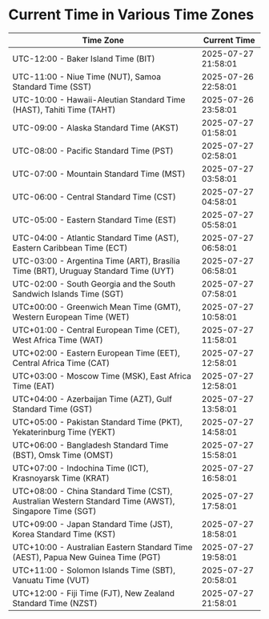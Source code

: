 # Current Time in Various Time Zones

| Time Zone | Current Time |
|-----------|--------------|
| UTC-12:00 - Baker Island Time (BIT) | 2025-07-27 21:58:01 |
| UTC-11:00 - Niue Time (NUT), Samoa Standard Time (SST) | 2025-07-26 22:58:01 |
| UTC-10:00 - Hawaii-Aleutian Standard Time (HAST), Tahiti Time (TAHT) | 2025-07-26 23:58:01 |
| UTC-09:00 - Alaska Standard Time (AKST) | 2025-07-27 01:58:01 |
| UTC-08:00 - Pacific Standard Time (PST) | 2025-07-27 02:58:01 |
| UTC-07:00 - Mountain Standard Time (MST) | 2025-07-27 03:58:01 |
| UTC-06:00 - Central Standard Time (CST) | 2025-07-27 04:58:01 |
| UTC-05:00 - Eastern Standard Time (EST) | 2025-07-27 05:58:01 |
| UTC-04:00 - Atlantic Standard Time (AST), Eastern Caribbean Time (ECT) | 2025-07-27 06:58:01 |
| UTC-03:00 - Argentina Time (ART), Brasília Time (BRT), Uruguay Standard Time (UYT) | 2025-07-27 06:58:01 |
| UTC-02:00 - South Georgia and the South Sandwich Islands Time (SGT) | 2025-07-27 07:58:01 |
| UTC±00:00 - Greenwich Mean Time (GMT), Western European Time (WET) | 2025-07-27 10:58:01 |
| UTC+01:00 - Central European Time (CET), West Africa Time (WAT) | 2025-07-27 11:58:01 |
| UTC+02:00 - Eastern European Time (EET), Central Africa Time (CAT) | 2025-07-27 12:58:01 |
| UTC+03:00 - Moscow Time (MSK), East Africa Time (EAT) | 2025-07-27 12:58:01 |
| UTC+04:00 - Azerbaijan Time (AZT), Gulf Standard Time (GST) | 2025-07-27 13:58:01 |
| UTC+05:00 - Pakistan Standard Time (PKT), Yekaterinburg Time (YEKT) | 2025-07-27 14:58:01 |
| UTC+06:00 - Bangladesh Standard Time (BST), Omsk Time (OMST) | 2025-07-27 15:58:01 |
| UTC+07:00 - Indochina Time (ICT), Krasnoyarsk Time (KRAT) | 2025-07-27 16:58:01 |
| UTC+08:00 - China Standard Time (CST), Australian Western Standard Time (AWST), Singapore Time (SGT) | 2025-07-27 17:58:01 |
| UTC+09:00 - Japan Standard Time (JST), Korea Standard Time (KST) | 2025-07-27 18:58:01 |
| UTC+10:00 - Australian Eastern Standard Time (AEST), Papua New Guinea Time (PGT) | 2025-07-27 19:58:01 |
| UTC+11:00 - Solomon Islands Time (SBT), Vanuatu Time (VUT) | 2025-07-27 20:58:01 |
| UTC+12:00 - Fiji Time (FJT), New Zealand Standard Time (NZST) | 2025-07-27 21:58:01 |
